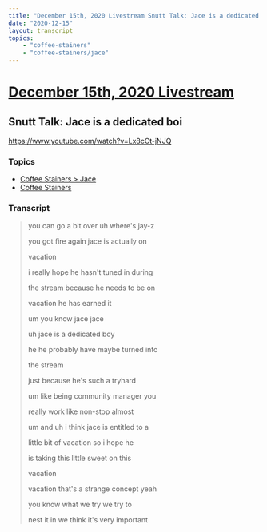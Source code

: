 ```yaml
---
title: "December 15th, 2020 Livestream Snutt Talk: Jace is a dedicated boi"
date: "2020-12-15"
layout: transcript
topics:
    - "coffee-stainers"
    - "coffee-stainers/jace"
---
```

# [December 15th, 2020 Livestream](../2020-12-15.md)
## Snutt Talk: Jace is a dedicated boi
https://www.youtube.com/watch?v=Lx8cCt-jNJQ

### Topics
* [Coffee Stainers > Jace](../topics/coffee-stainers/jace.md)
* [Coffee Stainers](../topics/coffee-stainers.md)

### Transcript

> you can go a bit over uh where's jay-z
> 
> you got fire again jace is actually on
> 
> vacation
> 
> i really hope he hasn't tuned in during
> 
> the stream because he needs to be on
> 
> vacation he has earned it
> 
> um you know jace jace
> 
> uh jace is a dedicated boy
> 
> he he probably have maybe turned into
> 
> the stream
> 
> just because he's such a tryhard
> 
> um like being community manager you
> 
> really work like non-stop almost
> 
> um and uh i think jace is entitled to a
> 
> little bit of vacation so i hope he
> 
> is taking this little sweet on this
> 
> vacation
> 
> vacation that's a strange concept yeah
> 
> you know what we try we try to
> 
> nest it in we think it's very important
> 

